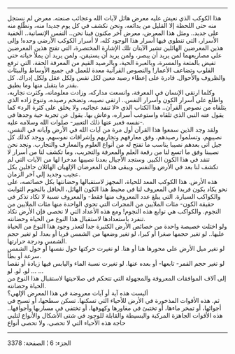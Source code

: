 ------------------------------------------------------------------------

هذا الكوكب الذي نعيش عليه معرض هائل لآيات الله وعجائب صنعته. معرض لم
نستجل منه حتى اللحظة إلا القليل من بدائعه. ونحن نكشف في كل يوم جديدا
منه، ونطّلع منه على جديد.. ومثل هذا المعرض، معرض آخر مكنون فينا نحن..
النفس الإنسانية.. الخفية الأسرار، التي تنطوي فيها أسرار هذا الوجود كله،
لا أسرار الكوكب الأرضي وحده! وإلى هذين المعرضين الهائلين تشير الآيتان
تلك الإشارة المختصرة، التي تفتح هذين المعرضين على مصاريعهما لمن يريد أن
يبصر، ولمن يريد أن يستيقن، ولمن يريد أن يملأ حياته حتى تفيض بالمتعة
والمسرة، وبالعبرة الحية، وبالرصيد القيم من المعرفة الحقة، التي ترفع
القلوب وتضاعف الأعمار! والنصوص القرآنية معدة للعمل في جميع الأوساط
والبيئات والظروف والأحوال. قادرة على إعطاء رصيد معين لكل نفس ولكل عقل
ولكل إدراك. كل بقدر ما يتقبل منها وما يطيق.  
وكلما ارتقى الإنسان في المعرفة، واتسعت مداركه، وزادت معلوماته، وكثرت
تجاربه، واطلع على أسرار الكون وأسرار النفس.. ارتقى نصيبه، وتضخم رصيده،
وتنوع زاده الذي يتلقاه من نصوص القرآن.. هذا الكتاب الذي «لا تنفد عجائبه،
ولا يخلق على كثرة الرد» كما يقول عنه النبي الذي تلقاه واستوعب أسراره،
وعاش بها. يقول عن تجربة حية وجدها في نفسه فعبر عنها ذلك التعبير- صلوات
الله وسلامه عليه-.  
ولقد وجد الذين سمعوا هذا القرآن أول مرة من آيات الله في الأرض وآياته في
النفس، نصيبهم، وتسلموا رصيدهم، وفق معارفهم وتجاربهم وإشراقات نفوسهم.
ووجد كذلك كل جيل أتى بعدهم نصيبا يناسب ما تفتح له من أنواع العلوم
والمعارف والتجارب. ونجد نحن نصيبنا وفق ما اتسع لنا من رقعة العلم
والمعرفة والتجريب، وما تكشف لنا من أسرار لا تنفد في هذا الكون الكبير.
وستجد الأجيال بعدنا نصيبها مدخرا لها من الآيات التي لم تكشف لنا بعد في
الأرض والنفس. ويبقى هذان المعرضان الإلهيان الهائلان حافلين بكل عجيب
وجديد إلى آخر الزمان.  
هذه الأرض. هذا الكوكب المعد للحياة، المجهز لاستقبالها وحضانتها بكل
خصائصه، على نحو يكاد يكون فريدا في المعروف لنا في محيط هذا الكون الهائل،
الحافل بالنجوم الثوابت والكواكب السيارة. التي يبلغ عدد المعروف منها فقط-
والمعروف نسبة لا تكاد تذكر في حقيقة الكون- مئات الملايين من المجرات التي
تحوي الواحدة منها مئات الملايين من النجوم. والكواكب هي توابع هذه النجوم!
ومع هذه الأعداد التي لا تحصى فإن الأرض تكاد تنفرد باستعدادها لاستقبال
هذا النوع من الحياة وحضانته.  
ولو اختلت خصيصة واحدة من خصائص الأرض الكثيرة جدا لتعذر وجود هذا النوع من
الحياة عليها.. لو تغير حجمها صغرا أو كبرا، لو تغير وضعها من الشمس قربا
أو بعدا. لو تغير حجم الشمس ودرجة حرارتها.  
لو تغير ميل الأرض على محورها هنا أو هنا. لو تغيرت حركتها حول نفسها أو
حول الشمس سرعة أو بطأ.  
لو تغير حجم القمر- تابعها- أو بعده عنها. لو تغيرت نسبة الماء واليابس
فيها زيادة أو نقصا ... لو. لو. لو ...  
إلى آلاف الموافقات المعروفة والمجهولة التي تتحكم في صلاحيتها لاستقبال
هذا النوع من الحياة وحضانته.  
أليست هذه آية أو آيات معروضة في هذا المعرض الإلهي؟  
ثم. هذه الأقوات المذخورة في الأرض للأحياء التي تسكنها. تسكن سطحها، أو
تسبح في أجوائها، أو تمخر ماءها، أو تختبئ في مغاورها وكهوفها، أو تختفي في
مساربها وأجوافها.. هذه الأقوات الجاهزة المركبة والبسيطة والقابلة للوجود
في شتى الأشكال والأنواع لتلبي حاجة هذه الأحياء التي لا تحصى، ولا تحصى
أنواع

------------------------------------------------------------------------

الجزء: 6 ¦ الصفحة: 3378
